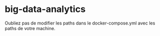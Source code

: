 # big-data-analytics

Oubliez pas de modifier les paths dans le docker-compose.yml avec les paths de votre machine.